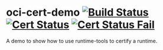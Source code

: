 # oci-cert-demo [![Build Status](https://travis-ci.org/liangchenye/oci-cert-demo.svg?branch=master)](https://travis-ci.org/liangchenye/oci-cert-demo) [![Cert Status](ocihub.org:8080/oct/oci-cert-demo-ok/image)](ocihub.org:8080/oct/oci-cert-demo-ok/status) [![Cert Status Fail](ocihub.org:8080/oct/oci-cert-demo-fail/image)](ocihub.org:8080/oct/oci-cert-demo-fail/status)

A demo to show how to use runtime-tools to certify a runtime.
